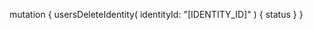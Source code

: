 mutation {
    usersDeleteIdentity(
        identityId: "[IDENTITY_ID]"
    ) {
        status
    }
}
